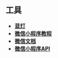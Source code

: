 ## 工具

+ <a href="https://github.com/getlantern/forum">**蓝灯**</a>
+ <a href="https://mp.weixin.qq.com/debug/wxadoc/dev/index.html">**微信小程序教程**</a>
+ <a href="https://mp.weixin.qq.com/wiki?t=resource/res_main&id=mp1472017492_58YV5">**微信文档**</a>
+ <a href="https://mp.weixin.qq.com/debug/wxadoc/dev/api/qrcode.html">**微信小程序API**</a>

